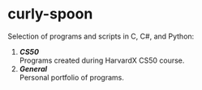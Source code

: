 # curly-spoon
Selection of programs and scripts in C, C#, and Python:

1. ***CS50***\
Programs created during HarvardX CS50 course.
2. ***General***\
Personal portfolio of programs.
